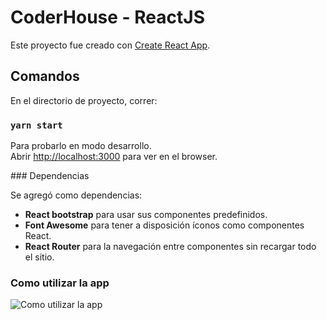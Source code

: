 # CoderHouse - ReactJS
Este proyecto fue creado con [Create React App](https://github.com/facebook/create-react-app).

## Comandos

En el directorio de proyecto, correr:

### `yarn start`

Para probarlo en modo desarrollo.\
Abrir [http://localhost:3000](http://localhost:3000) para ver en el browser.

### Dependencias

Se agregó como dependencias:
* **React bootstrap** para usar sus componentes predefinidos.
* **Font Awesome** para tener a disposición íconos como componentes React.
* **React Router** para la navegación entre componentes sin recargar todo el sitio.

### Como utilizar la app

![Como utilizar la app](./using_summerstore.gif)

